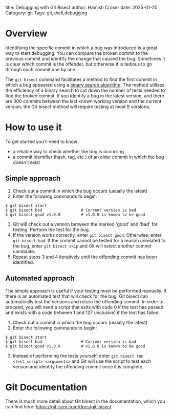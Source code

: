 title: Debugging with Git Bisect
author: Hamish Croser
date: 2025-01-20
Category: git
Tags: git,shell,debugging

# Overview

Identifying the specific commit in which a bug was introduced is a great way to start debugging. You can compare the broken commit to the previous commit and identify the change that caused the bug. Sometimes it is clear which commit is the offender, but otherwise it is tedious to go through each commit one by one.

The `git bisect` command facilitates a method to find the first commit in which a bug appeared using a [binary search algorithm](https://en.wikipedia.org/wiki/Binary_search). The method utilises the efficiency of a binary search to cut down the number of tests needed to find the broken commit. If you identify a bug in the latest version, and there are 300 commits between the last known working version and the current version, the Git bisect method will require testing at most 9 versions.

# How to use it

To get started you'll need to know:

- a reliable way to check whether the bug is occurring
- a commit identifier (hash, tag, etc.) of an older commit in which the bug doesn't exist

## Simple approach

1. Check out a commit in which the bug occurs (usually the latest)
2. Enter the following commands to begin:

 ```shell
 $ git bisect start
 $ git bisect bad                 # Current version is bad
 $ git bisect good v1.0.0         # v1.0.0 is known to be good
 ```

3. Git will check out a version between the marked 'good' and 'bad' for testing. Perform the test for the bug.
4. If the version works correctly, enter `git bisect good`. Otherwise, enter `git bisect bad`. If the commit cannot be tested for a reason unrelated to the bug, enter `git bisect skip` and Git will select another commit candidate.
5. Repeat steps 3 and 4 iteratively until the offending commit has been identified.

## Automated approach

The simple approach is useful if your testing must be performed manually. If there is an automated test that will check for the bug, Git bisect can automatically test the versions and return the offending commit. In order to proceed, you will need a script that exits with code 0 if the test has passed and exists with a code between 1 and 127 (inclusive) if the test has failed.

1. Check out a commit in which the bug occurs (usually the latest)
2. Enter the following commands to begin:

 ```shell
 $ git bisect start
 $ git bisect bad                 # Current version is bad
 $ git bisect good v1.0.0         # v1.0.0 is known to be good
 ```

3. Instead of performing the tests yourself, enter `git bisect run <test_script> <arguments>` and Git will use the script to test each version and identify the offending commit once it is complete.

# Git Documentation

There is much more detail about Git bisect in the documentation, which you can find here: <https://git-scm.com/docs/git-bisect>